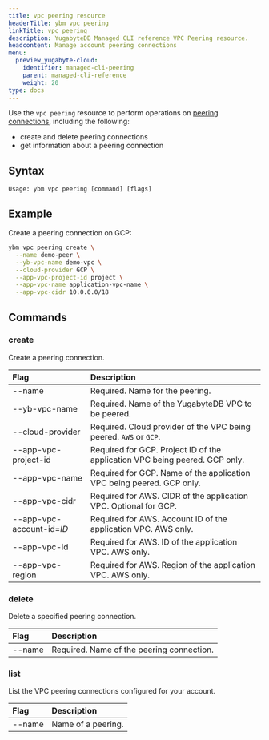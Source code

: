 ```yaml
---
title: vpc peering resource
headerTitle: ybm vpc peering
linkTitle: vpc peering
description: YugabyteDB Managed CLI reference VPC Peering resource.
headcontent: Manage account peering connections
menu:
  preview_yugabyte-cloud:
    identifier: managed-cli-peering
    parent: managed-cli-reference
    weight: 20
type: docs
---
```


Use the `vpc peering` resource to perform operations on [peering connections](../../../../cloud-basics/cloud-vpcs/cloud-vpc-intro/), including the following:

- create and delete peering connections
- get information about a peering connection

## Syntax

```text
Usage: ybm vpc peering [command] [flags]
```

## Example

Create a peering connection on GCP:

```sh
ybm vpc peering create \
  --name demo-peer \
  --yb-vpc-name demo-vpc \
  --cloud-provider GCP \
  --app-vpc-project-id project \
  --app-vpc-name application-vpc-name \
  --app-vpc-cidr 10.0.0.0/18
```

## Commands

### create

Create a peering connection.

| Flag | Description |
| :--- | :--- |
| --name | Required. Name for the peering. |
| --yb-vpc-name | Required. Name of the YugabyteDB VPC to be peered. |
| --cloud-provider | Required. Cloud provider of the VPC being peered. `AWS` or `GCP`.
| --app-vpc-project-id | Required for GCP. Project ID of the application VPC being peered. GCP only. |
| --app-vpc-name | Required for GCP. Name of the application VPC being peered. GCP only. |
| --app-vpc-cidr | Required for AWS. CIDR of the application VPC. Optional for GCP.
| --app-vpc-account-id=_ID_ | Required for AWS. Account ID of the application VPC. AWS only. |
| --app-vpc-id | Required for AWS. ID of the application VPC. AWS only. |
| --app-vpc-region | Required for AWS. Region of the application VPC. AWS only. |

### delete

Delete a specified peering connection.

| Flag | Description |
| :--- | :--- |
| --name | Required. Name of the peering connection. |

### list

List the VPC peering connections configured for your account.

| Flag | Description |
| :--- | :--- |
| --name | Name of a peering. |
